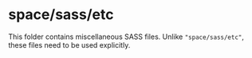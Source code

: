 # space/sass/etc

This folder contains miscellaneous SASS files. Unlike `"space/sass/etc"`, these files
need to be used explicitly.
